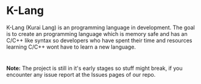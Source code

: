 
# K-Lang
K-Lang (Kurai Lang) is an programming language in development.
The goal is to create an programming language which is memory safe and has an C/C++ like syntax so developers who have spent their time and resources learning C/C++ wont have to learn a new language.
#
**Note:** The project is still in it's early stages so stuff might break, if you encounter any issue report at the Issues pages of our repo.

